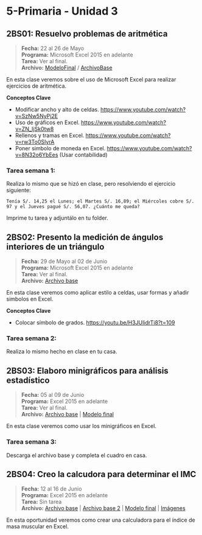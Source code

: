 # 5-Primaria - Unidad 3

## 2BS01: Resuelvo problemas de aritmética

> **Fecha:** 22 al 26 de Mayo<br> **Programa:** Microsoft Excel 2015 en adelante<br> **Tarea:** Ver al final.<br> **Archivo:** [ModeloFinal](https://github.com/israelcueva/colegio-docs/blob/0adfcaa2320adc3d6902edf5c7c55f79362b9a51/docs/5-primaria/archivos/Unidad3/5PRIM-2BS01.pdf ':include :type=code') / [ArchivoBase](https://github.com/israelcueva/colegio-docs/blob/c662732e52e159dd5a8b0648db283eea4655e102/docs/5-primaria/archivos/Unidad3/5PRIM-2BS01-BASE.xlsx ':include :type=code')


En esta clase veremos sobre el uso de Microsoft Excel para realizar ejercicios de aritmética.

**Conceptos Clave**

- Modificar ancho y alto de celdas. https://www.youtube.com/watch?v=SzNw5NyPj2E
- Uso de gráficos en Excel. https://www.youtube.com/watch?v=ZN_IjSk0tw8
- Rellenos y tramas en Excel. https://www.youtube.com/watch?v=rw3To0SIyrA
- Poner simbolo de moneda en Excel. https://www.youtube.com/watch?v=8N32o6YbEes (Usar contabilidad)

### Tarea semana 1:

Realiza lo mismo que se hizó en clase, pero resolviendo el ejercicio siguiente: 

```
Tenía S/. 14,25 el Lunes; el Martes S/. 16,89; el Miércoles cobre S/. 97 y el Jueves pagué S/. 56,07. ¿Cuánto me queda?
```

Imprime tu tarea y adjuntálo en tu folder.

## 2BS02: Presento la medición de ángulos interiores de un triángulo

> **Fecha:** 29 de Mayo al 02 de Junio<br> **Programa:** Microsoft Excel 2015 en adelante<br> **Tarea:** Ver al final.<br> **Archivo:** [Archivo base](https://github.com/israelcueva/colegio-docs/blob/93fac6d65ad9b07e8061eb1e433e9cd5d6d09414/docs/5-primaria/archivos/Unidad3/5PRIM-2BS02-BASE.xlsx)

En esta clase veremos como aplicar estilo a celdas, usar formas y añadir simbolos en Excel.

**Conceptos Clave**

- Colocar símbolo de grados. https://youtu.be/H3JUIidrTi8?t=109

### Tarea semana 2:

Realiza lo mismo hecho en clase en tu casa.

## 2BS03: Elaboro minigráficos para análisis estadístico

> **Fecha:** 05 al 09 de Junio<br> **Programa:** Excel 2015 en adelante<br> **Tarea:** Ver al final.<br> **Archivo:** [Archivo base](https://github.com/israelcueva/colegio-docs/blob/c270d174436739d11d2dcbd2886ba9136c7c99b3/docs/5-primaria/archivos/Unidad3/5PRIM-2BS03-BASE.xlsx) | [Modelo final](https://github.com/israelcueva/colegio-docs/blob/c270d174436739d11d2dcbd2886ba9136c7c99b3/docs/5-primaria/archivos/Unidad3/5PRIM-2BS02-MODELO-FINAL.png)

En esta clase veremos como usar los minigráficos en Excel.

### Tarea semana 3:

Descarga el archivo base y completa el cuadro en casa.

<div class="currentTheme">

## 2BS04: Creo la calcudora para determinar el IMC

> **Fecha:** 12 al 16 de Junio<br> **Programa:** Excel 2015 en adelante<br> **Tarea:** Sin tarea<br> **Archivo:** [Archivo base](https://github.com/israelcueva/colegio-docs/blob/c270d174436739d11d2dcbd2886ba9136c7c99b3/docs/5-primaria/archivos/Unidad3/5PRIM-2BS04-BASE.xlsx) | [Archivo base 2](https://github.com/israelcueva/colegio-docs/blob/0de6f652a101abee3d9286c48c3950cbd02e456b/docs/5-primaria/archivos/Unidad3/5PRIM-2BS04-BASE-2.xlsx) | [Modelo final](https://github.com/israelcueva/colegio-docs/blob/c270d174436739d11d2dcbd2886ba9136c7c99b3/docs/5-primaria/archivos/Unidad3/5PRIM-2BS04-MODELO-FINAL.png) | [Imágenes](https://github.com/israelcueva/colegio-docs/tree/c270d174436739d11d2dcbd2886ba9136c7c99b3/docs/5-primaria/archivos/Unidad3)

En esta oportunidad veremos como crear una calculadora para el índice de masa muscular en Excel.

</div>
